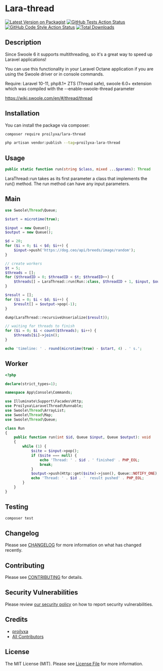# Lara-thread

[![Latest Version on Packagist](https://img.shields.io/packagist/v/proilyxa/lara-thread.svg?style=flat-square)](https://packagist.org/packages/proilyxa/lara-thread)
[![GitHub Tests Action Status](https://img.shields.io/github/actions/workflow/status/proilyxa/lara-thread/run-tests.yml?branch=main&label=tests&style=flat-square)](https://github.com/proilyxa/lara-thread/actions?query=workflow%3Arun-tests+branch%3Amain)
[![GitHub Code Style Action Status](https://img.shields.io/github/actions/workflow/status/prolyxa/lara-thread/fix-php-code-style-issues.yml?branch=main&label=code%20style&style=flat-square)](https://github.com/ilya/lara-thread/actions?query=workflow%3A"Fix+PHP+code+style+issues"+branch%3Amain)
[![Total Downloads](https://img.shields.io/packagist/dt/proilyxa/lara-thread.svg?style=flat-square)](https://packagist.org/packages/proilyxa/lara-thread)

## Description
Since Swoole 6 it supports multithreading, so it's a great way to speed up Laravel applications!

You can use this functionality in your Laravel Octane application if you are using the Swoole driver or in console
commands.

Require: Laravel 10-11, php8.1+ ZTS (Thread safe), swoole 6.0+ extension which was compiled with the
--enable-swoole-thread parameter

https://wiki.swoole.com/en/#/thread/thread

## Installation

You can install the package via composer:

```bash
composer require proilyxa/lara-thread
```

```bash
php artisan vendor:publish --tag=proilyxa-lara-thread
```

## Usage

```php
public static function run(string $class, mixed ...$params): Thread
 ```

LaraThread::run takes as its first parameter a class that implements the run() method. The run method can have any input
parameters.

## Main

```php
use Swoole\Thread\Queue;

$start = microtime(true);

$input = new Queue();
$output = new Queue();

$d = 20;
for ($i = 0; $i < $d; $i++) {
    $input->push('https://dog.ceo/api/breeds/image/random');
}

// create workers
$t = 5;
$threads = [];
for ($threadID = 0; $threadID < $t; $threadID++) {
    $threads[] = LaraThread::run(Run::class, $threadID + 1, $input, $output);
}

$result = [];
for ($i = 0; $i < $d; $i++) {
    $result[] = $output->pop(-1);
}

dump(LaraThread::recursiveUnserialize($result));

// waiting for threads to finish
for ($i = 0; $i < count($threads); $i++) {
    $threads[$i]->join();
}

echo 'timeline: ' . round(microtime(true) - $start, 4) . ' s.';
```

## Worker

```php
<?php

declare(strict_types=1);

namespace App\Console\Commands;

use Illuminate\Support\Facades\Http;
use Proilyxa\LaravelThread\Runnable;
use Swoole\Thread\ArrayList;
use Swoole\Thread\Map;
use Swoole\Thread\Queue;

class Run
{
    public function run(int $id, Queue $input, Queue $output): void
    {
        while (1) {
            $site = $input->pop();
            if ($site === null) {
                echo 'Thread: ' . $id . ' finished' . PHP_EOL;
                break;
            }
            $output->push(Http::get($site)->json(), Queue::NOTIFY_ONE);
            echo 'Thread: ' . $id . '  result pushed' . PHP_EOL;
        }
    }
}

```

## Testing

```bash
composer test
```

## Changelog

Please see [CHANGELOG](CHANGELOG.md) for more information on what has changed recently.

## Contributing

Please see [CONTRIBUTING](CONTRIBUTING.md) for details.

## Security Vulnerabilities

Please review [our security policy](../../security/policy) on how to report security vulnerabilities.

## Credits

- [proilyxa](https://github.com/proilyxa)
- [All Contributors](../../contributors)

## License

The MIT License (MIT). Please see [License File](LICENSE.md) for more information.
